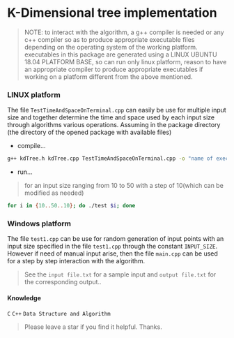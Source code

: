 # K-Dimensional tree implementation

> NOTE: to interact with the algorithm, a g++ compiler is needed or any
> c++ compiler so as to produce appropriate executable files depending on
> the operating system of the working platform. executables in this
> package are generated using a LINUX UBUNTU 18.04 PLATFORM BASE, so can
> run only linux platform, reason to have an appropriate compiler to
> produce appropriate executables if working on a platform different from
> the above mentioned.

### LINUX platform 
The file `TestTimeAndSpaceOnTerminal.cpp` can easily be use for multiple input size and together determine the time and space used by each input size through algorithms various operations.
Assuming in the package directory (the directory of the opened package with available files)
- compile...
```sh 
g++ kdTree.h kdTree.cpp TestTimeAndSpaceOnTerminal.cpp -o "name of executable file that will be produced e.g. test"
```
- run...
> for an input size ranging from 10 to 50 with a step of 10(which can be modified as needed)
```sh
for i in {10..50..10}; do ./test $i; done
```

### Windows platform
The file `test1.cpp` can be use for random generation of input points with an input size specified in the file `test1.cpp` through the constant `INPUT_SIZE`. However if need of manual input arise, then the file `main.cpp` can be used for a step by step interaction with the algorithm.

> See the `input file.txt` for a sample input and `output file.txt` for the corresponding output..

#### Knowledge
`C` `C++` `Data Structure and Algorithm`
> Please leave a star if you find it helpful. Thanks.

